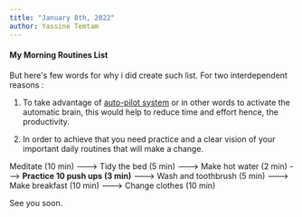 ```yaml
---
title: "January 8th, 2022"
author: Yassine Temtam 
---
```


#### My Morning Routines List

But here's few words for why i did create such list. For two interdependent reasons :

1. To take advantage of [auto-pilot system](https://en.wikipedia.org/wiki/Thinking,_Fast_and_Slow) or in other words to activate the automatic brain, this would help to reduce time and effort hence, the productivity.

2. In order to achieve that you need practice and a clear vision of your important daily routines that will make a change.

Meditate (10 min) ---> Tidy the bed (5 min) ---> Make hot water (2 min) ---> **Practice 10 push ups (3 min)** ---> Wash and toothbrush (5 min) ---> Make breakfast (10 min) ---> Change clothes (10 min)  

See you soon.
